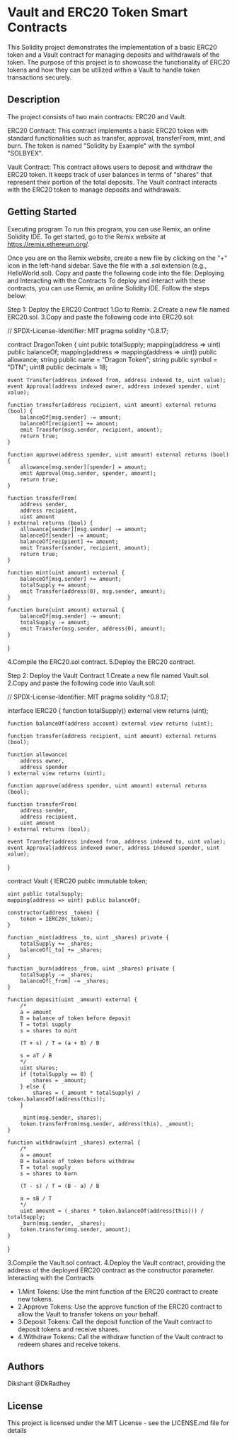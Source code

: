 # Vault and ERC20 Token Smart Contracts
This Solidity project demonstrates the implementation of a basic ERC20 token and a Vault contract for managing deposits and withdrawals of the token. The purpose of this project is to showcase the functionality of ERC20 tokens and how they can be utilized within a Vault to handle token transactions securely.

## Description
The project consists of two main contracts: ERC20 and Vault.

ERC20 Contract: This contract implements a basic ERC20 token with standard functionalities such as transfer, approval, transferFrom, mint, and burn. The token is named "Solidity by Example" with the symbol "SOLBYEX".

Vault Contract: This contract allows users to deposit and withdraw the ERC20 token. It keeps track of user balances in terms of "shares" that represent their portion of the total deposits. The Vault contract interacts with the ERC20 token to manage deposits and withdrawals.

## Getting Started
Executing program
To run this program, you can use Remix, an online Solidity IDE. To get started, go to the Remix website at https://remix.ethereum.org/.

Once you are on the Remix website, create a new file by clicking on the "+" icon in the left-hand sidebar. Save the file with a .sol extension (e.g., HelloWorld.sol). Copy and paste the following code into the file: Deploying and Interacting with the Contracts To deploy and interact with these contracts, you can use Remix, an online Solidity IDE. Follow the steps below:

Step 1: Deploy the ERC20 Contract 1.Go to Remix. 2.Create a new file named ERC20.sol. 3.Copy and paste the following code into ERC20.sol:

// SPDX-License-Identifier: MIT
pragma solidity ^0.8.17;

contract DragonToken {
    uint public totalSupply;
    mapping(address => uint) public balanceOf;
    mapping(address => mapping(address => uint)) public allowance;
    string public name = "Dragon Token";
    string public symbol = "DTN";
    uint8 public decimals = 18;

    event Transfer(address indexed from, address indexed to, uint value);
    event Approval(address indexed owner, address indexed spender, uint value);

    function transfer(address recipient, uint amount) external returns (bool) {
        balanceOf[msg.sender] -= amount;
        balanceOf[recipient] += amount;
        emit Transfer(msg.sender, recipient, amount);
        return true;
    }

    function approve(address spender, uint amount) external returns (bool) {
        allowance[msg.sender][spender] = amount;
        emit Approval(msg.sender, spender, amount);
        return true;
    }

    function transferFrom(
        address sender,
        address recipient,
        uint amount
    ) external returns (bool) {
        allowance[sender][msg.sender] -= amount;
        balanceOf[sender] -= amount;
        balanceOf[recipient] += amount;
        emit Transfer(sender, recipient, amount);
        return true;
    }

    function mint(uint amount) external {
        balanceOf[msg.sender] += amount;
        totalSupply += amount;
        emit Transfer(address(0), msg.sender, amount);
    }

    function burn(uint amount) external {
        balanceOf[msg.sender] -= amount;
        totalSupply -= amount;
        emit Transfer(msg.sender, address(0), amount);
    }
}

4.Compile the ERC20.sol contract. 5.Deploy the ERC20 contract. 

Step 2: Deploy the Vault Contract 1.Create a new file named Vault.sol. 2.Copy and paste the following code into Vault.sol:

// SPDX-License-Identifier: MIT
pragma solidity ^0.8.17;

interface IERC20 {
    function totalSupply() external view returns (uint);

    function balanceOf(address account) external view returns (uint);

    function transfer(address recipient, uint amount) external returns (bool);

    function allowance(
        address owner,
        address spender
    ) external view returns (uint);

    function approve(address spender, uint amount) external returns (bool);

    function transferFrom(
        address sender,
        address recipient,
        uint amount
    ) external returns (bool);

    event Transfer(address indexed from, address indexed to, uint value);
    event Approval(address indexed owner, address indexed spender, uint value);
}

contract Vault {
    IERC20 public immutable token;

    uint public totalSupply;
    mapping(address => uint) public balanceOf;

    constructor(address _token) {
        token = IERC20(_token);
    }

    function _mint(address _to, uint _shares) private {
        totalSupply += _shares;
        balanceOf[_to] += _shares;
    }

    function _burn(address _from, uint _shares) private {
        totalSupply -= _shares;
        balanceOf[_from] -= _shares;
    }

    function deposit(uint _amount) external {
        /*
        a = amount
        B = balance of token before deposit
        T = total supply
        s = shares to mint

        (T + s) / T = (a + B) / B 

        s = aT / B
        */
        uint shares;
        if (totalSupply == 0) {
            shares = _amount;
        } else {
            shares = (_amount * totalSupply) / token.balanceOf(address(this));
        }

        _mint(msg.sender, shares);
        token.transferFrom(msg.sender, address(this), _amount);
    }

    function withdraw(uint _shares) external {
        /*
        a = amount
        B = balance of token before withdraw
        T = total supply
        s = shares to burn

        (T - s) / T = (B - a) / B 

        a = sB / T
        */
        uint amount = (_shares * token.balanceOf(address(this))) / totalSupply;
        _burn(msg.sender, _shares);
        token.transfer(msg.sender, amount);
    }
}

3.Compile the Vault.sol contract. 
4.Deploy the Vault contract, providing the address of the deployed ERC20 contract as the constructor parameter. Interacting with the Contracts 
* 1.Mint Tokens: Use the mint function of the ERC20 contract to create new tokens.
* 2.Approve Tokens: Use the approve function of the ERC20 contract to allow the Vault to transfer tokens on your behalf.
* 3.Deposit Tokens: Call the deposit function of the Vault contract to deposit tokens and receive shares.
* 4.Withdraw Tokens: Call the withdraw function of the Vault contract to redeem shares and receive tokens.

## Authors
Dikshant @DkRadhey

## License
This project is licensed under the MIT License - see the LICENSE.md file for details
